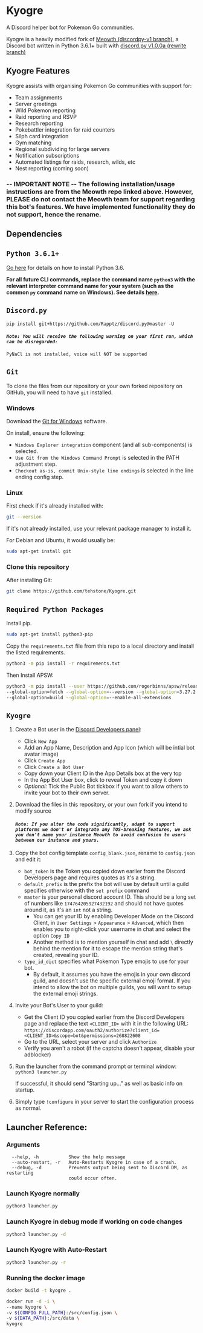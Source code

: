 # Kyogre

A Discord helper bot for Pokemon Go communities.

Kyogre is a heavily modified fork of [Meowth (discordpy-v1 branch)](https://github.com/FoglyOgly/Meowth/tree/discordpy-v1), a Discord bot written in Python 3.6.1+ built with [discord.py v1.0.0a (rewrite branch)](https://github.com/Rapptz/discord.py/tree/rewrite)

## Kyogre Features

Kyogre assists with organising Pokemon Go communities with support for:

 - Team assignments
 - Server greetings
 - Wild Pokemon reporting
 - Raid reporting and RSVP
 - Research reporting
 - Pokebattler integration for raid counters
 - Silph card integration
 - Gym matching
 - Regional subdividing for large servers
 - Notification subscriptions
 - Automated listings for raids, research, wilds, etc
 - Nest reporting (coming soon)

### -- IMPORTANT NOTE -- The following installation/usage instructions are from the Meowth repo linked above. However, PLEASE do not contact the Meowth team for support regarding this bot's features. We have implemented functionality they do not support, hence the rename.

## Dependencies

## **`Python 3.6.1+`**

[Go here](https://github.com/FoglyOgly/Meowth#installing-python) for details on how to install Python 3.6.

**For all future CLI commands, replace the command name `python3` with the relevant interpreter command name for your system (such as the common `py` command name on Windows). See details [here](https://github.com/FoglyOgly/Meowth#installing-python).**

## **`Discord.py`**

```
pip install git+https://github.com/Rapptz/discord.py@master -U
```

#### *``Note: You will receive the following warning on your first run, which can be disregarded:``*
`PyNaCl is not installed, voice will NOT be supported`

## **`Git`**

To clone the files from our repository or your own forked repository on GitHub, you will need to have `git` installed.

### Windows

Download the [Git for Windows](https://git-scm.com/download/win) software.

On install, ensure the following:
 - `Windows Explorer integration` component (and all sub-components) is selected.
 - `Use Git from the Windows Command Prompt` is selected in the PATH adjustment step.
 - `Checkout as-is, commit Unix-style line endings` is selected in the line ending config step.
 
### Linux

First check if it's already installed with:
```bash
git --version
```

If it's not already installed, use your relevant package manager to install it.

For Debian and Ubuntu, it would usually be:
```bash
sudo apt-get install git
```
### Clone this repository
 
After installing Git:
```bash
git clone https://github.com/tehstone/Kyogre.git
```

## **`Required Python Packages`**

Install pip.
```bash
sudo apt-get install python3-pip
```

Copy the `requirements.txt` file from this repo to a local directory and install the listed requirements.
```bash
python3 -m pip install -r requirements.txt
```

Then Install APSW:
```bash
python3 -m pip install --user https://github.com/rogerbinns/apsw/releases/download/3.27.2-r1/apsw-3.27.2-r1.zip \
--global-option=fetch --global-option=--version --global-option=3.27.2 --global-option=--all \
--global-option=build --global-option=--enable-all-extensions
```

## **`Kyogre`**

1. Create a Bot user in the [Discord Developers panel](https://discordapp.com/developers/applications/me):
   - Click `New App`
   - Add an App Name, Description and App Icon (which will be intial bot avatar image)
   - Click `Create App`
   - Click `Create a Bot User`
   - Copy down your Client ID in the App Details box at the very top
   - In the App Bot User box, click to reveal Token and copy it down
   - *Optional:* Tick the Public Bot tickbox if you want to allow others to invite your bot to their own server.

1. Download the files in this repository, or your own fork if you intend to modify source  
   #### *``Note: If you alter the code significantly, adapt to support platforms we don't or integrate any TOS-breaking features, we ask you don't name your instance Meowth to avoid confusion to users between our instance and yours.``*

1. Copy the bot config template `config_blank.json`, rename to `config.json` and edit it:
   - `bot_token` is the Token you copied down earlier from the Discord Developers page and requires quotes as it's a string.
   - `default_prefix` is the prefix the bot will use by default until a guild specifies otherwise with the `set prefix` command
   - `master` is your personal discord account ID. This should be a long set of numbers like `174764205927432192` and should not have quotes around it, as it's an `int` not a string.
     * You can get your ID by enabling Developer Mode on the Discord Client, in `User Settings` > `Appearance` > `Advanced`, which then enables you to right-click your username in chat and select the option `Copy ID`
     * Another method is to mention yourself in chat and add `\` directly behind the mention for it to escape the mention string that's created, revealing your ID.
   - `type_id_dict` specifies what Pokemon Type emojis to use for your bot.  
      - By default, it assumes you have the emojis in your own discord guild, and doesn't use the specific external emoji format.  If you intend to allow the bot on multiple guilds, you will want to setup the external emoji strings.

1. Invite your Bot's User to your guild:
   - Get the Client ID you copied earlier from the Discord Developers page and replace the text `<CLIENT_ID>` with it in the following URL:  
   `https://discordapp.com/oauth2/authorize?client_id=<CLIENT_ID>&scope=bot&permissions=268822608`
   - Go to the URL, select your server and click `Authorize`
   - Verify you aren't a robot (if the captcha doesn't appear, disable your adblocker)
  


1. Run the launcher from the command prompt or terminal window:  
   `python3 launcher.py`

   If successful, it should send "Starting up..." as well as basic info on startup.

1. Simply type `!configure` in your server to start the configuration process as normal.

## Launcher Reference:
### Arguments
```
  --help, -h           Show the help message
  --auto-restart, -r   Auto-Restarts Kyogre in case of a crash.
  --debug, -d          Prevents output being sent to Discord DM, as restarting
                       could occur often.
```

### Launch Kyogre normally
```bash
python3 launcher.py
```

### Launch Kyogre in debug mode if working on code changes
```bash
python3 launcher.py -d
```

### Launch Kyogre with Auto-Restart
```bash
python3 launcher.py -r
```

### Running the docker image
```bash
docker build -t kyogre .

docker run -d -i \
--name kyogre \
-v ${CONFIG_FULL_PATH}:/src/config.json \
-v ${DATA_PATH}:/src/data \
kyogre
```
